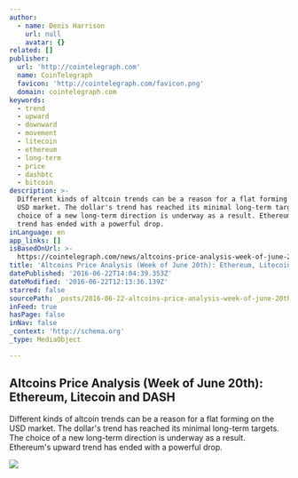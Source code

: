 ```yaml
---
author:
  - name: Denis Harrison
    url: null
    avatar: {}
related: []
publisher:
  url: 'http://cointelegraph.com'
  name: CoinTelegraph
  favicon: 'http://cointelegraph.com/favicon.png'
  domain: cointelegraph.com
keywords:
  - trend
  - upward
  - downward
  - movement
  - litecoin
  - ethereum
  - long-term
  - price
  - dashbtc
  - bitcoin
description: >-
  Different kinds of altcoin trends can be a reason for a flat forming on the
  USD market. The dollar's trend has reached its minimal long-term targets. The
  choice of a new long-term direction is underway as a result. Ethereum's upward
  trend has ended with a powerful drop.
inLanguage: en
app_links: []
isBasedOnUrl: >-
  https://cointelegraph.com/news/altcoins-price-analysis-week-of-june-20th-ethereum-litecoin-and-dash
title: 'Altcoins Price Analysis (Week of June 20th): Ethereum, Litecoin and DASH'
datePublished: '2016-06-22T14:04:39.353Z'
dateModified: '2016-06-22T12:13:36.139Z'
starred: false
sourcePath: _posts/2016-06-22-altcoins-price-analysis-week-of-june-20th-ethereum-litec.md
inFeed: true
hasPage: false
inNav: false
_context: 'http://schema.org'
_type: MediaObject

---
```

<article style=""><h1>Altcoins Price Analysis (Week of June 20th): Ethereum, Litecoin and DASH</h1><p>Different kinds of altcoin trends can be a reason for a flat forming on the USD market. The dollar's trend has reached its minimal long-term targets. The choice of a new long-term direction is underway as a result. Ethereum's upward trend has ended with a powerful drop.</p><img src="http://cointelegraph.com/storage/uploads/view/f68170ce0e9ece6259d2d8c09d955ecf.png" /></article>